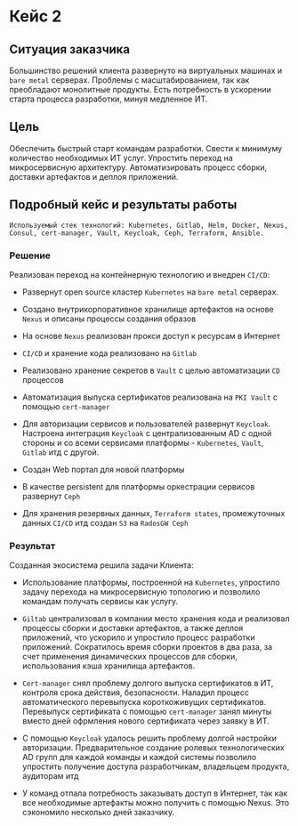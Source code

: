 # Кейс 2

<!-- toc -->

## Ситуация заказчика
Большинство решений клиента развернуто на виртуальных машинах и `bare metal` серверах. Проблемы с
масштабированием, так как преобладают монолитные продукты. Есть потребность в ускорении старта процесса разработки, минуя медленное ИТ.

## Цель
Обеспечить быстрый старт командам разработки. Свести к минимуму количество необходимых ИТ услуг. Упростить переход на
микросервисную архитектуру. Автоматизировать процесс сборки, доставки артефактов и деплоя приложений.

## Подробный кейс и результаты работы

```admonish info
Используемый стек технологий: Kubernetes, Gitlab, Helm, Docker, Nexus, Consul, cert-manager, Vault, Keycloak, Ceph, Terraform, Ansible.
```

### Решение
Реализован переход на контейнерную технологию и внедрен `CI/CD`:

-   Развернут open source кластер `Kubernetes` на `bare metal` серверах.

-   Создано внутрикорпоративное хранилище артефактов на основе `Nexus` и
    описаны процессы создания образов

-   На основе `Nexus` реализован прокси доступ к ресурсам в Интернет

-   `CI/CD` и хранение кода реализовано на `Gitlab`

-   Реализовано хранение секретов в `Vault` с целью автоматизации `CD`
    процессов

-   Автоматизация выпуска сертификатов реализована на `PKI Vault` с
    помощью `cert-manager`

-   Для авторизации сервисов и пользователей развернут `Keycloak`.
    Настроена интеграция `Keycloak` с централизованным AD с одной стороны
    и со всеми сервисами платформы - `Kubernetes`, `Vault`, `Gitlab` итд с
    другой.

-   Создан Web портал для новой платформы

-   В качестве persistent для платформы оркестрации сервисов развернут
    `Ceph`

-   Для хранения резервных данных, `Terraform states`, промежуточных
    данных `CI/CD` итд создан `S3` на `RadosGW Ceph`

### Результат
Созданная экосистема решила задачи Клиента:

-   Использование платформы, построенной на `Kubernetes`, упростило задачу
    перехода на микросервисную топологию и позволило командам получать
    сервисы как услугу.

-   `Giltab` централизовал в компании место хранения кода и реализовал
    процессы сборки и доставки артефактов, а также деплоя приложений,
    что ускорило и упростило процесс разработки приложений. Сократилось
    время сборки проектов в два раза, за счет применения динамических
    процессов для сборки, использования кэша хранилища артефактов.

-   `Cert-manager` снял проблему долгого выпуска сертификатов в ИТ,
    контроля срока действия, безопасности. Наладил процесс
    автоматического перевыпуска короткоживущих сертификатов. Перевыпуск
    сертификата с помощью `сert-manager` занял минуты вместо дней
    офрмления нового сертификата через заявку в ИТ.

-   С помощью `Keycloak` удалось решить проблему долгой настройки
    авторизации. Предварительное создание ролевых технологических AD
    групп для каждой команды и каждой системы позволило упростить
    получение доступа разработчикам, владельцем продукта, аудиторам итд

-   У команд отпала потребность заказывать доступ в Интернет, так как
    все необходимые артефакты можно получить с помощью Nexus. Это
    сэкономило несколько дней заказчику.
